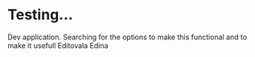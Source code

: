 # Testing...
Dev application. Searching for the options to make this functional and to make it usefull
Editovala Edina
